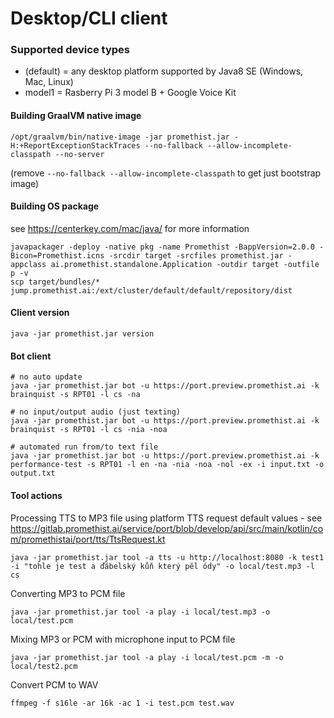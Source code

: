 # Desktop/CLI client

### Supported device types
* (default) = any desktop platform supported by Java8 SE (Windows, Mac, Linux)
* model1 = Rasberry Pi 3 model B + Google Voice Kit

#### Building GraalVM native image
```
/opt/graalvm/bin/native-image -jar promethist.jar -H:+ReportExceptionStackTraces --no-fallback --allow-incomplete-classpath --no-server
```
(remove `--no-fallback --allow-incomplete-classpath` to get just bootstrap image)

#### Building OS package
see https://centerkey.com/mac/java/ for more information
```
javapackager -deploy -native pkg -name Promethist -BappVersion=2.0.0 -Bicon=Promethist.icns -srcdir target -srcfiles promethist.jar -appclass ai.promethist.standalone.Application -outdir target -outfile p -v
scp target/bundles/* jump.promethist.ai:/ext/cluster/default/default/repository/dist
```

#### Client version
```
java -jar promethist.jar version
```

#### Bot client
```
# no auto update
java -jar promethist.jar bot -u https://port.preview.promethist.ai -k brainquist -s RPT01 -l cs -na

# no input/output audio (just texting)
java -jar promethist.jar bot -u https://port.preview.promethist.ai -k brainquist -s RPT01 -l cs -nia -noa

# automated run from/to text file
java -jar promethist.jar bot -u https://port.preview.promethist.ai -k performance-test -s RPT01 -l en -na -nia -noa -nol -ex -i input.txt -o output.txt
```

#### Tool actions
Processing TTS to MP3 file using platform TTS request default values - see https://gitlab.promethist.ai/service/port/blob/develop/api/src/main/kotlin/com/promethistai/port/tts/TtsRequest.kt
```
java -jar promethist.jar tool -a tts -u http://localhost:8080 -k test1 -i "tohle je test a ďábelský kůň který pěl ódy" -o local/test.mp3 -l cs
```

Converting MP3 to PCM file
```
java -jar promethist.jar tool -a play -i local/test.mp3 -o local/test.pcm
```

Mixing MP3 or PCM with microphone input to PCM file
```
java -jar promethist.jar tool -a play -i local/test.pcm -m -o local/test2.pcm
```

Convert PCM to WAV
```
ffmpeg -f s16le -ar 16k -ac 1 -i test.pcm test.wav
```